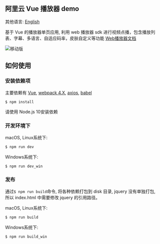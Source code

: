 ## 阿里云 Vue 播放器 demo

其他语言: [English](https://github.com/aliyunvideo/AliyunPlayer_Web/blob/master/H5VodVueDemo/README.md)

基于 Vue 的播放器单页应用, 利用 web 播放器 sdk 进行视频点播，包含播放列表、字幕、多语言、自适应码率，皮肤自定义等功能 [Web播放器文档](https://help.aliyun.com/document_detail/125570.html)

![移动版](https://player.alicdn.com/aliplayer/img/h5vuedemo.png) 

## 如何使用

### 安装依赖项

主要依赖有 [Vue](https://vuejs.org/), [webpack 4.X](https://webpack.js.org/), [axios](https://github.com/axios/axios), [babel](https://babeljs.io/)

```bash
$ npm install
```
请使用 Node.js 10安装依赖

### 开发环境下

macOS, Linux系统下:

```bash
$ npm run dev
```

Windows系统下:

```bash
$ npm run dev_win
```

### 发布

通过`$ npm run build`命令, 将各种依赖打包到 disk 目录, jquery 没有单独打包, 所以 index.html 中需要修改 jquery 的引用路径。

macOS, Linux系统下:

```bash
$ npm run build
```

Windows系统下:

```bash
$ npm run build_win
```
